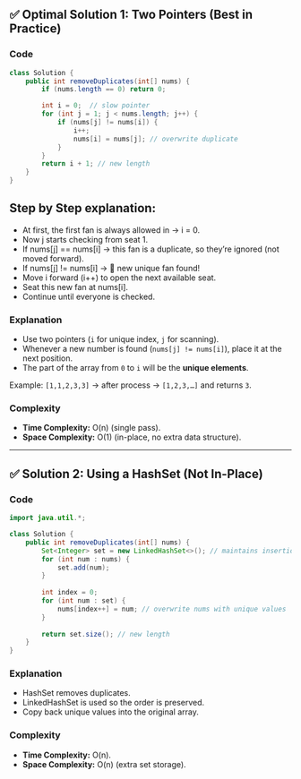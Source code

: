 ## ✅ Optimal Solution 1: Two Pointers (Best in Practice)

### Code

```java
class Solution {
    public int removeDuplicates(int[] nums) {
        if (nums.length == 0) return 0;

        int i = 0;  // slow pointer
        for (int j = 1; j < nums.length; j++) {
            if (nums[j] != nums[i]) {
                i++;
                nums[i] = nums[j]; // overwrite duplicate
            }
        }
        return i + 1; // new length
    }
}
```


## Step by Step explanation:

* At first, the first fan is always allowed in → i = 0.
* Now j starts checking from seat 1.
* If nums[j] == nums[i] → this fan is a duplicate, so they’re ignored (not moved forward).
* If nums[j] != nums[i] → 🎉 new unique fan found!
* Move i forward (i++) to open the next available seat.
* Seat this new fan at nums[i].
* Continue until everyone is checked.

### Explanation

* Use two pointers (`i` for unique index, `j` for scanning).
* Whenever a new number is found (`nums[j] != nums[i]`), place it at the next position.
* The part of the array from `0` to `i` will be the **unique elements**.

Example:
`[1,1,2,3,3]` → after process → `[1,2,3,…]` and returns `3`.

### Complexity

* **Time Complexity:** O(n) (single pass).
* **Space Complexity:** O(1) (in-place, no extra data structure).

---

## ✅ Solution 2: Using a HashSet (Not In-Place)

### Code

```java
import java.util.*;

class Solution {
    public int removeDuplicates(int[] nums) {
        Set<Integer> set = new LinkedHashSet<>(); // maintains insertion order
        for (int num : nums) {
            set.add(num);
        }
        
        int index = 0;
        for (int num : set) {
            nums[index++] = num; // overwrite nums with unique values
        }
        
        return set.size(); // new length
    }
}
```

### Explanation

* HashSet removes duplicates.
* LinkedHashSet is used so the order is preserved.
* Copy back unique values into the original array.

### Complexity

* **Time Complexity:** O(n).
* **Space Complexity:** O(n) (extra set storage).

